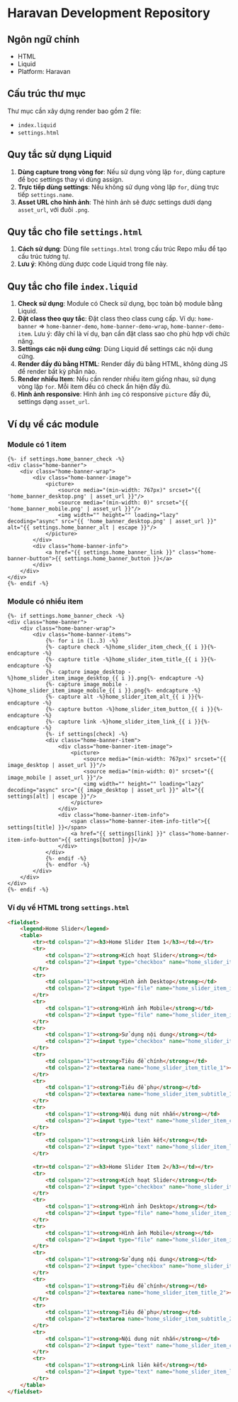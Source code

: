 # Haravan Development Repository

## Ngôn ngữ chính
- HTML
- Liquid
- Platform: Haravan

## Cấu trúc thư mục
Thư mục cần xây dựng render bao gồm 2 file:
- `index.liquid`
- `settings.html`

## Quy tắc sử dụng Liquid
1. **Dùng capture trong vòng for**: Nếu sử dụng vòng lặp `for`, dùng capture để bọc settings thay vì dùng assign.
2. **Trực tiếp dùng settings**: Nếu không sử dụng vòng lặp `for`, dùng trực tiếp `settings.name`.
3. **Asset URL cho hình ảnh**: Thẻ hình ảnh sẽ được settings dưới dạng `asset_url`, với đuôi `.png`.

## Quy tắc cho file `settings.html`
1. **Cách sử dụng**: Dùng file `settings.html` trong cấu trúc Repo mẫu để tạo cấu trúc tương tự.
2. **Lưu ý**: Không dùng được code Liquid trong file này.

## Quy tắc cho file `index.liquid`
1. **Check sử dụng**: Module có Check sử dụng, bọc toàn bộ module bằng Liquid.
2. **Đặt class theo quy tắc**: Đặt class theo class cung cấp. Ví dụ: `home-banner` => `home-banner-demo`, `home-banner-demo-wrap`, `home-banner-demo-item`. Lưu ý: đây chỉ là ví dụ, bạn cần đặt class sao cho phù hợp với chức năng.
3. **Settings các nội dung cứng**: Dùng Liquid để settings các nội dung cứng.
4. **Render đầy đủ bằng HTML**: Render đầy đủ bằng HTML, không dùng JS để render bất kỳ phần nào.
5. **Render nhiều Item**: Nếu cần render nhiều item giống nhau, sử dụng vòng lặp `for`. Mỗi item đều có check ẩn hiện đầy đủ.
6. **Hình ảnh responsive**: Hình ảnh `img` có responsive `picture` đầy đủ, settings dạng `asset_url`.

## Ví dụ về các module
### Module có 1 item
```liquid
{%- if settings.home_banner_check -%}
<div class="home-banner">
    <div class="home-banner-wrap">
        <div class="home-banner-image">
            <picture>
                <source media="(min-width: 767px)" srcset="{{ 'home_banner_desktop.png' | asset_url }}"/>
                <source media="(min-width: 0)" srcset="{{ 'home_banner_mobile.png' | asset_url }}"/>
                <img width="" height="" loading="lazy" decoding="async" src="{{ 'home_banner_desktop.png' | asset_url }}" alt="{{ settings.home_banner_alt | escape }}"/>
            </picture>
        </div>
        <div class="home-banner-info">
            <a href="{{ settings.home_banner_link }}" class="home-banner-button">{{ settings.home_banner_button }}</a>
        </div>
    </div>
</div>
{%- endif -%}
```

### Module có nhiều item
```liquid
{%- if settings.home_banner_check -%}
<div class="home-banner">
    <div class="home-banner-wrap">
        <div class="home-banner-items">
            {%- for i in (1..3) -%}
            {%- capture check -%}home_slider_item_check_{{ i }}{%- endcapture -%}
            {%- capture title -%}home_slider_item_title_{{ i }}{%- endcapture -%}
            {%- capture image_desktop -%}home_slider_item_image_desktop_{{ i }}.png{%- endcapture -%}
            {%- capture image_mobile -%}home_slider_item_image_mobile_{{ i }}.png{%- endcapture -%}
            {%- capture alt -%}home_slider_item_alt_{{ i }}{%- endcapture -%}
            {%- capture button -%}home_slider_item_button_{{ i }}{%- endcapture -%}
            {%- capture link -%}home_slider_item_link_{{ i }}{%- endcapture -%}
            {%- if settings[check] -%}
            <div class="home-banner-item">
                <div class="home-banner-item-image">
                    <picture>
                        <source media="(min-width: 767px)" srcset="{{ image_desktop | asset_url }}"/>
                        <source media="(min-width: 0)" srcset="{{ image_mobile | asset_url }}"/>
                        <img width="" height="" loading="lazy" decoding="async" src="{{ image_desktop | asset_url }}" alt="{{ settings[alt] | escape }}"/>
                    </picture>
                </div>
                <div class="home-banner-item-info">
                    <span class="home-banner-item-info-title">{{ settings[title] }}</span>
                    <a href="{{ settings[link] }}" class="home-banner-item-info-button">{{ settings[button] }}</a>
                </div>
            </div>
            {%- endif -%}
            {%- endfor -%}
        </div>
    </div>
</div>
{%- endif -%}
```

### Ví dụ về HTML trong `settings.html`
```html
<fieldset>
    <legend>Home Slider</legend>
    <table>
        <tr><td colspan="2"><h3>Home Slider Item 1</h3></td></tr>
        <tr>
            <td colspan="2"><strong>Kích hoạt Slider</strong></td>
            <td colspan="2"><input type="checkbox" name="home_slider_item_check_1" /></td>
        </tr>
        <tr>
            <td colspan="1"><strong>Hình ảnh Desktop</strong></td>
            <td colspan="2"><input type="file" name="home_slider_item_imagelg_1.jpg" /></td>
        </tr>
        <tr>
            <td colspan="1"><strong>Hình ảnh Mobile</strong></td>
            <td colspan="2"><input type="file" name="home_slider_item_imagexs_1.jpg" /></td>
        </tr>
        <tr>
            <td colspan="1"><strong>Sử dụng nội dung</strong></td>
            <td colspan="2"><input type="checkbox" name="home_slider_item_usecontent_1" /></td>
        </tr>
        <tr>
            <td colspan="1"><strong>Tiêu đề chính</strong></td>
            <td colspan="2"><textarea name="home_slider_item_title_1"></textarea></td>
        </tr>
        <tr>
            <td colspan="1"><strong>Tiêu đề phụ</strong></td>
            <td colspan="2"><textarea name="home_slider_item_subtitle_1"></textarea></td>
        </tr>
        <tr>
            <td colspan="1"><strong>Nội dung nút nhấn</strong></td>
            <td colspan="2"><input type="text" name="home_slider_item_cta_1"/></td>
        </tr>
        <tr>
            <td colspan="1"><strong>Link liên kết</strong></td>
            <td colspan="2"><input type="text" name="home_slider_item_link_1"/></td>
        </tr>
        
        <tr><td colspan="2"><h3>Home Slider Item 2</h3></td></tr>
        <tr>
            <td colspan="2"><strong>Kích hoạt Slider</strong></td>
            <td colspan="2"><input type="checkbox" name="home_slider_item_check_2"/></td>
        </tr>
        <tr>
            <td colspan="1"><strong>Hình ảnh Desktop</strong></td>
            <td colspan="2"><input type="file" name="home_slider_item_imagelg_2.jpg"/></td>
        </tr>
        <tr>
            <td colspan="1"><strong>Hình ảnh Mobile</strong></td>
            <td colspan="2"><input type="file" name="home_slider_item_imagexs_2.jpg"/></td>
        </tr>
        <tr>
            <td colspan="1"><strong>Sử dụng nội dung</strong></td>
            <td colspan="2"><input type="checkbox" name="home_slider_item_usecontent_2"/></td>
        </tr>
        <tr>
            <td colspan="1"><strong>Tiêu đề chính</strong></td>
            <td colspan="2"><textarea name="home_slider_item_title_2"></textarea></td>
        </tr>
        <tr>
            <td colspan="1"><strong>Tiêu đề phụ</strong></td>
            <td colspan="2"><textarea name="home_slider_item_subtitle_2"></textarea></td>
        </tr>
        <tr>
            <td colspan="1"><strong>Nội dung nút nhấn</strong></td>
            <td colspan="2"><input type="text" name="home_slider_item_cta_2"/></td>
        </tr>
        <tr>
            <td colspan="1"><strong>Link liên kết</strong></td>
            <td colspan="2"><input type="text" name="home_slider_item_link_2"/></td>
        </tr>
    </table>
</fieldset>
```
